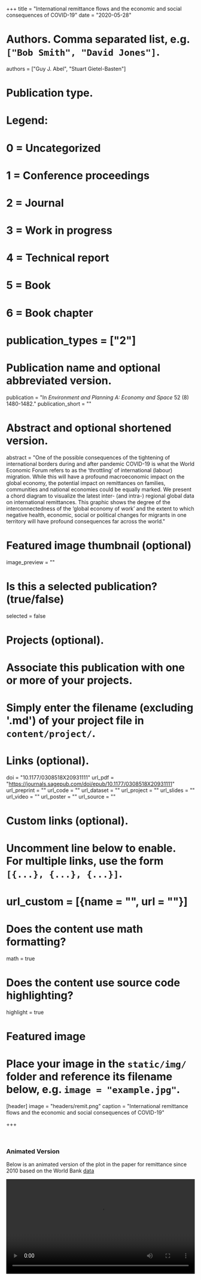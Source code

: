 +++
title = "International remittance flows and the economic and social consequences of COVID-19"
date = "2020-05-28"

# Authors. Comma separated list, e.g. `["Bob Smith", "David Jones"]`.
authors = ["Guy J. Abel", "Stuart Gietel-Basten"]

# Publication type.
# Legend:
# 0 = Uncategorized
# 1 = Conference proceedings
# 2 = Journal
# 3 = Work in progress
# 4 = Technical report
# 5 = Book
# 6 = Book chapter
# publication_types = ["2"]

# Publication name and optional abbreviated version.
publication = "In *Environment and Planning A: Economy and Space* 52 (8) 1480-1482."
publication_short = ""

# Abstract and optional shortened version.
abstract = "One of the possible consequences of the tightening of international borders during and after pandemic COVID-19 is what the World Economic Forum refers to as the ‘throttling’ of international (labour) migration. While this will have a profound macroeconomic impact on the global economy, the potential impact on remittances on families, communities and national economies could be equally marked. We present a chord diagram to visualize the latest inter- (and intra-) regional global data on international remittances. This graphic shows the degree of the interconnectedness of the ‘global economy of work’ and the extent to which negative health, economic, social or political changes for migrants in one territory will have profound consequences far across the world."

# Featured image thumbnail (optional)
image_preview = ""

# Is this a selected publication? (true/false)
selected = false

# Projects (optional).
#   Associate this publication with one or more of your projects.
#   Simply enter the filename (excluding '.md') of your project file in `content/project/`.


# Links (optional).
doi = "10.1177/0308518X20931111"
url_pdf = "https://journals.sagepub.com/doi/epub/10.1177/0308518X20931111"
url_preprint = ""
url_code = ""
url_dataset = ""
url_project = ""
url_slides = ""
url_video = ""
url_poster = ""
url_source = ""

# Custom links (optional).
#   Uncomment line below to enable. For multiple links, use the form `[{...}, {...}, {...}]`.
# url_custom = [{name = "", url = ""}]

# Does the content use math formatting?
math = true

# Does the content use source code highlighting?
highlight = true

# Featured image
# Place your image in the `static/img/` folder and reference its filename below, e.g. `image = "example.jpg"`.
[header]
image = "headers/remit.png"
caption = "International remittance flows and the economic and social consequences of COVID-19"

+++

<div style="display:inline-block; vertical-align:top">
   <div data-doi="10.1177/0308518X20931111" data-badge-type='medium-donut' class='altmetric-embed' data-hide-no-mentions="true" data-badge-popover='right' ></div>
  </div>
<div style="display: inline-block">
   <div data-doi="10.1177/0308518X20931111" class="__dimensions_badge_embed__" data-hide-zero-citations="true"></div>
</div>

### Animated Version

Below is an animated version of the plot in the paper for remittance since 2010 based on the World Bank [data](https://www.worldbank.org/en/topic/migrationremittancesdiasporaissues/brief/migration-remittances-data)

<style>
video {
  /* override other styles to make responsive */
  width: 100%    !important;
  height: auto   !important;
  max-height: 720px
}
</style>
<video loop="loop" width="720" height="720" controls>
  <source src="abel-region-remit.mp4"
  type="video/mp4" />
</video>
